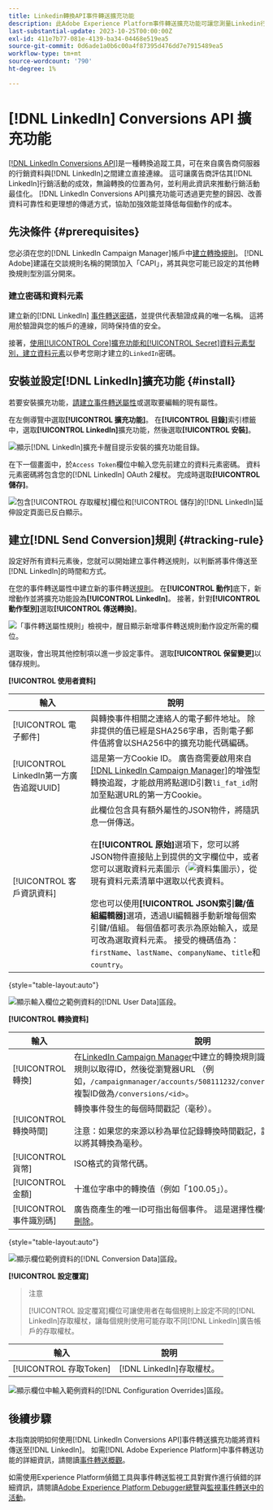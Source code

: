 ```yaml
---
title: Linkedin轉換API事件轉送擴充功能
description: 此Adobe Experience Platform事件轉送擴充功能可讓您測量Linkedin行銷活動的效能。
last-substantial-update: 2023-10-25T00:00:00Z
exl-id: 411e7b77-081e-4139-ba34-04468e519ea5
source-git-commit: 0d6ade1a0b6c00a4f87395d476dd7e7915489ea5
workflow-type: tm+mt
source-wordcount: '790'
ht-degree: 1%

---
```


# [!DNL LinkedIn] Conversions API 擴充功能

[[!DNL LinkedIn Conversions API]](https://learn.microsoft.com/en-us/linkedin/marketing/integrations/ads-reporting/conversions-api)是一種轉換追蹤工具，可在來自廣告商伺服器的行銷資料與[!DNL LinkedIn]之間建立直接連線。 這可讓廣告商評估其[!DNL LinkedIn]行銷活動的成效，無論轉換的位置為何，並利用此資訊來推動行銷活動最佳化。 [!DNL LinkedIn Conversions API]擴充功能可透過更完整的歸因、改善資料可靠性和更理想的傳遞方式，協助加強效能並降低每個動作的成本。

## 先決條件 {#prerequisites}

您必須在您的[!DNL LinkedIn Campaign Manager]帳戶中[建立轉換規則](https://www.linkedin.com/help/lms/answer/a1657171)。 [!DNL Adobe]建議在交談規則名稱的開頭加入「CAPI」，將其與您可能已設定的其他轉換規則型別區分開來。

### 建立密碼和資料元素

建立新的[!DNL LinkedIn] [事件轉送密碼](../../../ui/event-forwarding/secrets.md)，並提供代表驗證成員的唯一名稱。 這將用於驗證與您的帳戶的連線，同時保持值的安全。

接著，[使用[!UICONTROL Core]擴充功能和[!UICONTROL Secret]資料元素型別，建立資料元素](../../../ui/managing-resources/data-elements.md#create-a-data-element)以參考您剛才建立的`LinkedIn`密碼。

## 安裝並設定[!DNL LinkedIn]擴充功能 {#install}

若要安裝擴充功能，[請建立事件轉送屬性](../../../ui/event-forwarding/overview.md#properties)或選取要編輯的現有屬性。

在左側導覽中選取&#x200B;**[!UICONTROL 擴充功能]**。 在&#x200B;**[!UICONTROL 目錄]**&#x200B;索引標籤中，選取&#x200B;**[!UICONTROL LinkedIn]**&#x200B;擴充功能，然後選取&#x200B;**[!UICONTROL 安裝]**。

![顯示[!DNL LinkedIn]擴充卡醒目提示安裝的擴充功能目錄。](../../../images/extensions/server/linkedin/install-extension.png)

在下一個畫面中，於`Access Token`欄位中輸入您先前建立的資料元素密碼。 資料元素密碼將包含您的[!DNL LinkedIn] OAuth 2權杖。 完成時選取&#x200B;**[!UICONTROL 儲存]**。

![包含[!UICONTROL 存取權杖]欄位和[!UICONTROL 儲存]的[!DNL LinkedIn]延伸設定頁面已反白顯示。](../../../images/extensions/server/linkedin/configure-extension.png)

## 建立[!DNL Send Conversion]規則 {#tracking-rule}

設定好所有資料元素後，您就可以開始建立事件轉送規則，以判斷將事件傳送至[!DNL LinkedIn]的時間和方式。

在您的事件轉送屬性中建立新的事件轉送[規則](../../../ui/managing-resources/rules.md)。 在&#x200B;**[!UICONTROL 動作]**&#x200B;底下，新增動作並將擴充功能設為&#x200B;**[!UICONTROL LinkedIn]**。 接著，針對&#x200B;**[!UICONTROL 動作型別]**&#x200B;選取&#x200B;**[!UICONTROL 傳送轉換]**。

![「事件轉送屬性規則」檢視中，醒目顯示新增事件轉送規則動作設定所需的欄位。](../../../images/extensions/server/linkedin/linkedin-event-action.png)

選取後，會出現其他控制項以進一步設定事件。 選取&#x200B;**[!UICONTROL 保留變更]**&#x200B;以儲存規則。

**[!UICONTROL 使用者資料]**

| 輸入 | 說明 |
| --- | --- |
| [!UICONTROL 電子郵件] | 與轉換事件相關之連絡人的電子郵件地址。 除非提供的值已經是SHA256字串，否則電子郵件值將會以SHA256中的擴充功能代碼編碼。 |
| [!UICONTROL LinkedIn第一方廣告追蹤UUID] | 這是第一方Cookie ID。 廣告商需要啟用來自[[!DNL LinkedIn Campaign Manager]](https://www.linkedin.com/help/lms/answer/a423304/enable-first-party-cookies-on-a-linkedin-insight-tag)的增強型轉換追蹤，才能啟用將點選ID引數`li_fat_id`附加至點選URL的第一方Cookie。 |
| [!UICONTROL 客戶資訊資料] | 此欄位包含具有額外屬性的JSON物件，將隨訊息一併傳送。<br><br>在&#x200B;**[!UICONTROL 原始]**&#x200B;選項下，您可以將JSON物件直接貼上到提供的文字欄位中，或者您可以選取資料元素圖示（![資料集圖示](../../../images/extensions/server/aws/data-element-icon.png)），從現有資料元素清單中選取以代表資料。<br><br>您也可以使用&#x200B;**[!UICONTROL JSON索引鍵/值組編輯器]**&#x200B;選項，透過UI編輯器手動新增每個索引鍵/值組。 每個值都可表示為原始輸入，或是可改為選取資料元素。 接受的機碼值為： `firstName`、`lastName`、`companyName`、`title`和`country`。 |

{style="table-layout:auto"}

![顯示輸入欄位之範例資料的[!DNL User Data]區段。](../../../images/extensions/server/linkedin/configure-extension-user-data.png)

**[!UICONTROL 轉換資料]**

| 輸入 | 說明 |
| --- | --- |
| [!UICONTROL 轉換] | 在[LinkedIn Campaign Manager](https://www.linkedin.com/help/lms/answer/a1657171)中建立的轉換規則識別碼。 選取轉換規則以取得ID，然後從瀏覽器URL （例如，`/campaignmanager/accounts/508111232/conversions/15588877`）複製ID做為`/conversions/<id>`。 |
| [!UICONTROL 轉換時間] | 轉換事件發生的每個時間戳記（毫秒）。 <br><br>注意：如果您的來源以秒為單位記錄轉換時間戳記，請在結尾插入000以將其轉換為毫秒。 |
| [!UICONTROL 貨幣] | ISO格式的貨幣代碼。 |
| [!UICONTROL 金額] | 十進位字串中的轉換值（例如「100.05」）。 |
| [!UICONTROL 事件識別碼] | 廣告商產生的唯一ID可指出每個事件。 這是選擇性欄位，用於[重複資料刪除](https://learn.microsoft.com/en-us/linkedin/marketing/conversions/deduplication?view=li-lms-2024-02)。 |

{style="table-layout:auto"}

![顯示欄位範例資料的[!DNL Conversion Data]區段。](../../../images/extensions/server/linkedin/configure-extension-conversions-data.png)

**[!UICONTROL 設定覆寫]**

>注意
>
>[!UICONTROL 設定覆寫]欄位可讓使用者在每個規則上設定不同的[!DNL LinkedIn]存取權杖，讓每個規則使用可能存取不同[!DNL LinkedIn]廣告帳戶的存取權杖。

| 輸入 | 說明 |
| --- | --- |
| [!UICONTROL 存取Token] | [!DNL LinkedIn]存取權杖。 |

![顯示欄位中輸入範例資料的[!DNL Configuration Overrides]區段。](../../../images/extensions/server/linkedin/configure-extension-configuration-override.png)

## 後續步驟

本指南說明如何使用[!DNL LinkedIn Conversions API]事件轉送擴充功能將資料傳送至[!DNL LinkedIn]。 如需[!DNL Adobe Experience Platform]中事件轉送功能的詳細資訊，請閱讀[事件轉送概觀](../../../ui/event-forwarding/overview.md)。

如需使用Experience Platform偵錯工具與事件轉送監視工具對實作進行偵錯的詳細資訊，請閱讀[Adobe Experience Platform Debugger總覽](../../../../debugger/home.md)與[監視事件轉送中的活動](../../../ui/event-forwarding/monitoring.md)。
